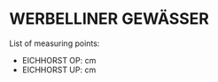 # WERBELLINER GEWÄSSER

List of measuring points:

* EICHHORST OP: <Value topic="rivers/pegel-online/WbG/EICHHORST_OP/measurementValue"/> cm
* EICHHORST UP: <Value topic="rivers/pegel-online/WbG/EICHHORST_UP/measurementValue"/> cm
